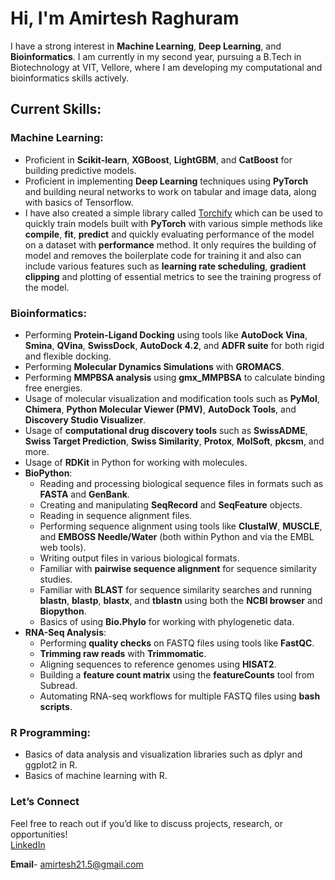 # Hi, I'm Amirtesh Raghuram 

I have a strong interest in **Machine Learning**, **Deep Learning**, and **Bioinformatics**. I am currently in my second year, pursuing a B.Tech in Biotechnology at VIT, Vellore, where I am developing my computational and bioinformatics skills actively. 

## Current Skills:

### Machine Learning:
- Proficient in **Scikit-learn**, **XGBoost**, **LightGBM**, and **CatBoost** for building predictive models.
- Proficient in implementing **Deep Learning** techniques using **PyTorch** and building neural networks to work on tabular and image data, along with basics of Tensorflow.
- I have also created a simple library called [Torchify](https://github.com/Amirtesh/Pytorch-Torchify) which can be used to quickly train models built with **PyTorch** with various simple methods like **compile**, **fit**, **predict** and quickly evaluating performance of the model on a dataset with **performance** method. It only requires the building of model and removes the boilerplate code for training it and also can include various features such as **learning rate scheduling**, **gradient clipping** and plotting of essential metrics to see the training progress of the model.

### **Bioinformatics:**
- Performing **Protein-Ligand Docking** using tools like **AutoDock Vina**, **Smina**, **QVina**, **SwissDock**, **AutoDock 4.2**, and **ADFR suite** for both rigid and flexible docking.  
- Performing **Molecular Dynamics Simulations** with **GROMACS**.  
- Performing **MMPBSA analysis** using **gmx_MMPBSA** to calculate binding free energies.  
- Usage of molecular visualization and modification tools such as **PyMol**, **Chimera**, **Python Molecular Viewer (PMV)**, **AutoDock Tools**, and **Discovery Studio Visualizer**.  
- Usage of **computational drug discovery tools** such as **SwissADME**, **Swiss Target Prediction**, **Swiss Similarity**, **Protox**, **MolSoft**, **pkcsm**, and more.  
- Usage of **RDKit** in Python for working with molecules.  
- **BioPython**:
  - Reading and processing biological sequence files in formats such as **FASTA** and **GenBank**.  
  - Creating and manipulating **SeqRecord** and **SeqFeature** objects.  
  - Reading in sequence alignment files.  
  - Performing sequence alignment using tools like **ClustalW**, **MUSCLE**, and **EMBOSS Needle/Water** (both within Python and via the EMBL web tools).  
  - Writing output files in various biological formats.  
  - Familiar with **pairwise sequence alignment** for sequence similarity studies.  
  - Familiar with **BLAST** for sequence similarity searches and running **blastn**, **blastp**, **blastx**, and **tblastn** using both the **NCBI browser** and **Biopython**.  
  - Basics of using **Bio.Phylo** for working with phylogenetic data.  
- **RNA-Seq Analysis**:
  - Performing **quality checks** on FASTQ files using tools like **FastQC**.  
  - **Trimming raw reads** with **Trimmomatic**.  
  - Aligning sequences to reference genomes using **HISAT2**.  
  - Building a **feature count matrix** using the **featureCounts** tool from Subread.  
  - Automating RNA-seq workflows for multiple FASTQ files using **bash scripts**.  




### R Programming:
- Basics of data analysis and visualization libraries such as dplyr and ggplot2 in R.
- Basics of machine learning with R.
  

### **Let’s Connect**  
Feel free to reach out if you’d like to discuss projects, research, or opportunities!  
[LinkedIn](https://in.linkedin.com/in/amirtesh-raghuram-90161828a)

**Email**- amirtesh21.5@gmail.com
